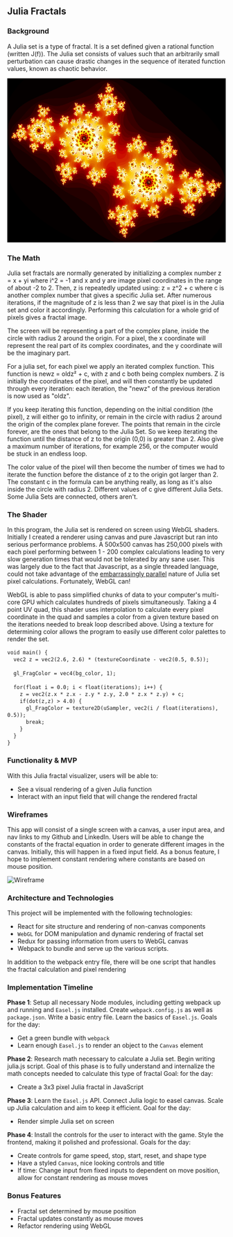 ## Julia Fractals

### Background

A Julia set is a type of fractal. It is a set defined given a rational function (written J(f)). The Julia set consists of values such that an arbitrarily small perturbation can cause drastic changes in the sequence of iterated function values, known as chaotic behavior.

![Julia](images/julia_dust_big.png)

### The Math
Julia set fractals are normally generated by initializing a complex number  z = x + yi  where  i^2 = -1  and x and y are image pixel coordinates in the range of about -2 to 2. Then, z is repeatedly updated using:  z = z^2 + c  where c is another complex number that gives a specific Julia set. After numerous iterations, if the magnitude of z is less than 2 we say that pixel is in the Julia set and color it accordingly. Performing this calculation for a whole grid of pixels gives a fractal image.

The screen will be representing a part of the complex plane, inside the circle with radius 2 around the origin. For a pixel, the x coordinate will represent the real part of its complex coordinates, and the y coordinate will be the imaginary part.

For a julia set, for each pixel we apply an iterated complex function. This function is newz = oldz² + c, with z and c both being complex numbers. Z is initially the coordinates of the pixel, and will then constantly be updated through every iteration: each iteration, the "newz" of the previous iteration is now used as "oldz".

If you keep iterating this function, depending on the initial condition (the pixel), z will either go to infinity, or remain in the circle with radius 2 around the origin of the complex plane forever. The points that remain in the circle forever, are the ones that belong to the Julia Set. So we keep iterating the function until the distance of z to the origin (0,0) is greater than 2. Also give a maximum number of iterations, for example 256, or the computer would be stuck in an endless loop.

The color value of the pixel will then become the number of times we had to iterate the function before the distance of z to the origin got larger than 2. The constant c in the formula can be anything really, as long as it's also inside the circle with radius 2. Different values of c give different Julia Sets. Some Julia Sets are connected, others aren't.

### The Shader
In this program, the Julia set is rendered on screen using WebGL shaders. Initially I created a renderer using canvas and pure Javascript but ran into serious performance problems. A 500x500 canvas has 250,000 pixels with each pixel performing between 1 - 200 complex calculations leading to very slow generation times that would not be tolerated by any sane user. This was largely due to the fact that Javascript, as a single threaded language, could not take advantage of the [embarrassingly parallel](https://en.wikipedia.org/wiki/Embarrassingly_parallel) nature of Julia set pixel calculations. Fortunately, WebGL can!

WebGL is able to pass simplified chunks of data to your computer's multi-core GPU which calculates hundreds of pixels simultaneously. Taking a 4 point UV quad, this shader uses interpolation to calculate every pixel coordinate in the quad and samples a color from a given texture based on the iterations needed to break loop described above. Using a texture for determining color allows the program to easily use different color palettes to render the set.

```
void main() {
  vec2 z = vec2(2.6, 2.6) * (textureCoordinate - vec2(0.5, 0.5));

  gl_FragColor = vec4(bg_color, 1);

  for(float i = 0.0; i < float(iterations); i++) {
    z = vec2(z.x * z.x - z.y * z.y, 2.0 * z.x * z.y) + c;
    if(dot(z,z) > 4.0) {
      gl_FragColor = texture2D(uSampler, vec2(i / float(iterations), 0.5));
      break;
    }
  }
}
```

### Functionality & MVP

With this Julia fractal visualizer, users will be able to:

 - See a visual rendering of a given Julia function
 - Interact with an input field that will change the rendered fractal

### Wireframes

This app will consist of a single screen with a canvas, a user input area, and nav links to my Github and LinkedIn.
Users will be able to change the constants of the fractal equation in order to generate different images in the canvas.
Initially, this will happen in a fixed input field.
As a bonus feature, I hope to implement constant rendering where constants are based on mouse position.

![Wireframe](images/wireframe.png)


### Architecture and Technologies

This project will be implemented with the following technologies:

- React for site structure and rendering of non-canvas components
- `WebGL` for DOM manipulation and dynamic rendering of fractal set
- Redux for passing information from users to WebGL canvas
- Webpack to bundle and serve up the various scripts.

In addition to the webpack entry file, there will be one script that handles the fractal calculation and pixel rendering

### Implementation Timeline

**Phase 1**: Setup all necessary Node modules, including getting webpack up and running and `Easel.js` installed.  Create `webpack.config.js` as well as `package.json`.  Write a basic entry file.  Learn the basics of `Easel.js`.  Goals for the day:

- Get a green bundle with `webpack`
- Learn enough `Easel.js` to render an object to the `Canvas` element

**Phase 2**: Research math necessary to calculate a Julia set. Begin writing julia.js script.
Goal of this phase is to fully understand and internalize the math concepts needed to calculate this type of fractal
Goal: for the day:

- Create a 3x3 pixel Julia fractal in JavaScript

**Phase 3**: Learn the `Easel.js` API. Connect Julia logic to easel canvas. Scale up Julia calculation and aim to keep it efficient. Goal for the day:

- Render simple Julia set on screen

**Phase 4**: Install the controls for the user to interact with the game.  Style the frontend, making it polished and professional.  Goals for the day:

- Create controls for game speed, stop, start, reset, and shape type
- Have a styled `Canvas`, nice looking controls and title
- If time: Change input from fixed inputs to dependent on move position, allow for constant rendering as mouse moves

### Bonus Features

- Fractal set determined by mouse position
- Fractal updates constantly as mouse moves
- Refactor rendering using WebGL
